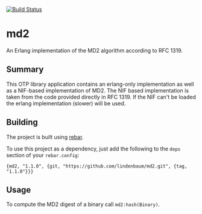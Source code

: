 [![Build Status](https://travis-ci.org/lindenbaum/md2.png?branch=master)](https://travis-ci.org/lindenbaum/md2)

md2
===

An Erlang implementation of the MD2 algorithm according to RFC 1319.

Summary
-------

This OTP library application contains an erlang-only implementation as
well as a NIF-based implementation of MD2. The NIF based implementation
is taken from the code provided directly in RFC 1319. If the NIF can't be
loaded the erlang implementation (slower) will be used.

Building
--------

The project is built using [rebar](https://github.com/basho/rebar).

To use this project as a dependency, just add the following to the `deps`
section of your `rebar.config`:

`{md2, "1.1.0", {git, "https://github.com/lindenbaum/md2.git", {tag, "1.1.0"}}}`

Usage
-----

To compute the MD2 digest of a binary call `md2:hash(Binary)`.
